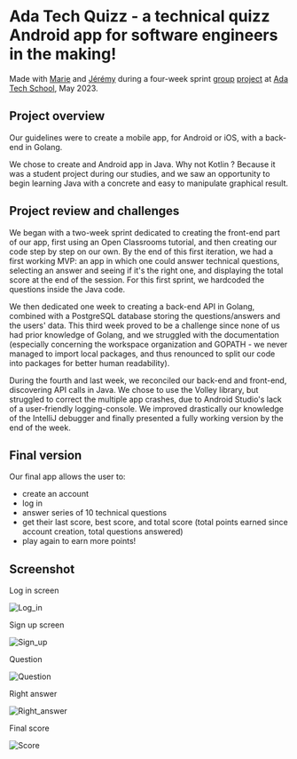 # Ada Tech Quizz - a technical quizz Android app for software engineers in the making!

Made with [Marie](https://github.com/MarieKosDuc) and [Jérémy](https://github.com/jeremyzynger) during a four-week sprint [group](https://github.com/adatechschool/projet_collectif_mobile-ada-tech-quizz) [project](https://github.com/adatechschool/-projet_collectif_mobile-ada-tech-quizz-back) at [Ada Tech School](https://adatechschool.fr/), May 2023.

## Project overview

Our guidelines were to create a mobile app, for Android or iOS, with a back-end in Golang.

We chose to create and Android app in Java. Why not Kotlin ? Because it was a student project during our studies, and we saw an opportunity to begin learning Java with a concrete and easy to manipulate graphical result.

## Project review and challenges

We began with a two-week sprint dedicated to creating the front-end part of our app, first using an Open Classrooms tutorial, and then creating our code step by step on our own. By the end of this first iteration, we had a first working MVP: an app in which one could answer technical questions, selecting an answer and seeing if it's the right one, and displaying the total score at the end of the session. For this first sprint, we hardcoded the questions inside the Java code.

We then dedicated one week to creating a back-end API in Golang, combined with a PostgreSQL database storing the questions/answers and the users' data. 
This third week proved to be a challenge since none of us had prior knowledge of Golang, and we struggled with the documentation (especially concerning the workspace organization and GOPATH - we never managed to import local packages, and thus renounced to split our code into packages for better human readability).

During the fourth and last week, we reconciled our back-end and front-end, discovering API calls in Java. We chose to use the Volley library, but struggled to correct the multiple app crashes, due to Android Studio's lack of a user-friendly logging-console. We improved drastically our knowledge of the IntelliJ debugger and finally presented a fully working version by the end of the week.

## Final version

Our final app allows the user to:
- create an account
- log in
- answer series of 10 technical questions
- get their last score, best score, and total score (total points earned since account creation, total questions answered)
- play again to earn more points!

## Screenshot

Log in screen

![Log_in](https://github.com/JoanneLongeville/Mobile_app_Ada_tech_quiz/assets/103690254/c31f3ad2-9839-4b91-be18-e7ecbd7b287a)

Sign up screen

![Sign_up](https://github.com/JoanneLongeville/Mobile_app_Ada_tech_quiz/assets/103690254/ccf1e6ec-523a-47f5-a12d-945f186afc17)

Question

![Question](https://github.com/JoanneLongeville/Mobile_app_Ada_tech_quiz/assets/103690254/650abd46-2203-404a-b9a9-6d9d988e7653)

Right answer

![Right_answer](https://github.com/JoanneLongeville/Mobile_app_Ada_tech_quiz/assets/103690254/dab2330b-de79-46cc-bbf8-0b38d2429229)

Final score

![Score](https://github.com/JoanneLongeville/Mobile_app_Ada_tech_quiz/assets/103690254/583ef691-9481-4500-bb62-31255123ae62)
